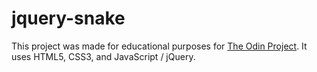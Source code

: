 # jquery-snake

This project was made for educational purposes for [The Odin Project](https://www.theodinproject.com/courses/javascript-and-jquery/lessons/jquery-and-the-dom). It uses HTML5, CSS3, and JavaScript / jQuery.
